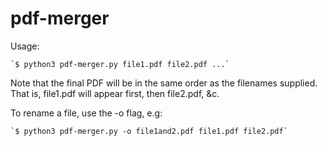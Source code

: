 # pdf-merger

Usage: 

    `$ python3 pdf-merger.py file1.pdf file2.pdf ...`

Note that the final PDF will be in the same order as the filenames supplied.
That is, file1.pdf will appear first, then file2.pdf, &c.

To rename a file, use the -o flag, e.g:

    `$ python3 pdf-merger.py -o file1and2.pdf file1.pdf file2.pdf`

